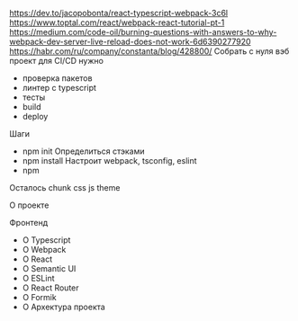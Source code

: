 https://dev.to/jacopobonta/react-typescript-webpack-3c6l
https://www.toptal.com/react/webpack-react-tutorial-pt-1
https://medium.com/code-oil/burning-questions-with-answers-to-why-webpack-dev-server-live-reload-does-not-work-6d6390277920
https://habr.com/ru/company/constanta/blog/428800/
Собрать с нуля вэб проект
для CI/CD нужно

- проверка пакетов
- линтер с typescript
- тесты
- build
- deploy

Шаги 
- npm init
Определиться стэками 
- npm install
Настроит webpack, tsconfig, eslint
- npm 

Осталось
chunk css js
theme


О проекте

Фронтенд

- О Typescript
- O Webpack
- O React
- O Semantic UI
- O ESLint
- O React Router
- O Formik
- O Архектура проекта

